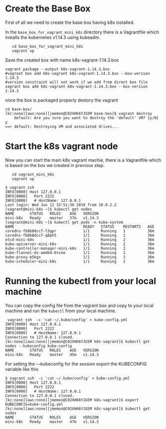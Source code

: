 # Create the Base Box 

First of all we need to create the base box having k8s installed. 

In the `base_box_for_vagrant_mini_k8s`  directory there is a Vagrantfile which installs the kubernetes v1.14.3 using kubeadm. 



```
   cd base_box_for_vagrant_mini_k8s
   vagrant up
```
Save the created box with name k8s-vagrant-1.14.3.box

```
vagrant package --output k8s-vagrant-1.14.3.box 
#vagrant box add k8s-vagrant k8s-vagrant-1.14.3.box --box-version 1.14.3
#version constraint will not work if we add from direct box file
vagrant box add k8s-vagrant k8s-vagrant-1.14.3.box --box-version 1.14.3
```



once the  box is packaged properly destory the vagrant 

```
cd base-box/
[kc:none][aws:none][jmemon@C02XH66YJG5M base-box]$ vagrant destroy
    default: Are you sure you want to destroy the 'default' VM? [y/N] y
==> default: Destroying VM and associated drives...
```



# Start the k8s vagrant node 

Now you can start the main k8s vagrant machie, there is a Vagrantfile which is based on the box we created in previous step. 



```
   cd vagrant_mini_k8s
   vagrant up
   
$ vagrant ssh
INFO[0000] Host 127.0.0.1
INFO[0000]   Port 2222
INFO[0000]   # HostName: 127.0.0.1
Last login: Wed Jun 12 15:51:30 2019 from 10.0.2.2
[vagrant@mini-k8s ~]$ kubectl get nodes
NAME       STATUS   ROLES    AGE   VERSION
mini-k8s   Ready    master   37m   v1.14.3
[vagrant@mini-k8s ~]$ kubectl get pods -n kube-system
NAME                               READY   STATUS    RESTARTS   AGE
coredns-fb8b8dccf-l5gpr            1/1     Running   1          36m
coredns-fb8b8dccf-q8ph5            1/1     Running   1          36m
etcd-mini-k8s                      1/1     Running   2          36m
kube-apiserver-mini-k8s            1/1     Running   2          36m
kube-controller-manager-mini-k8s   1/1     Running   2          36m
kube-flannel-ds-amd64-6txnm        1/1     Running   1          36m
kube-proxy-m5kgs                   1/1     Running   1          36m
kube-scheduler-mini-k8s            1/1     Running   2          36m
```



# Running the kubectl from your local machine 

You can copy the config file from the vagrant box and copy to your local machine and run the `kubectl` from your local machine. 

```
 vagrant ssh  -c 'cat ~/.kube/config' > kube-config.yml
INFO[0000] Host 127.0.0.1
INFO[0000]   Port 2222
INFO[0000]   # HostName: 127.0.0.1
Connection to 127.0.0.1 closed.
[kc:none][aws:none][jmemon@C02XH66YJG5M k8s-vagrant]$ kubectl get nodes --kubeconfig kube-config
NAME       STATUS   ROLES    AGE   VERSION
mini-k8s   Ready    master   45m   v1.14.3
```



For setting the —kubeconfig for the session export the KUBECONFIG variable like this 

```
$ vagrant ssh  -c 'cat ~/.kube/config' > kube-config.yml
INFO[0000] Host 127.0.0.1
INFO[0000]   Port 2222
INFO[0000]   # HostName: 127.0.0.1
Connection to 127.0.0.1 closed.
[kc:none][aws:none][jmemon@C02XH66YJG5M k8s-vagrant]$ export KUBECONFIG=kube-config.yml
[kc:none][aws:none][jmemon@C02XH66YJG5M k8s-vagrant]$ kubectl get nodes
NAME       STATUS   ROLES    AGE   VERSION
mini-k8s   Ready    master   47m   v1.14.3
```

